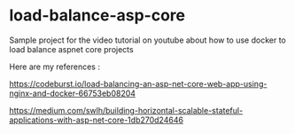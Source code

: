 # load-balance-asp-core

Sample project for the video tutorial on youtube about how to use docker to load balance aspnet core projects 

Here are my references : 

https://codeburst.io/load-balancing-an-asp-net-core-web-app-using-nginx-and-docker-66753eb08204

https://medium.com/swlh/building-horizontal-scalable-stateful-applications-with-asp-net-core-1db270d24646
